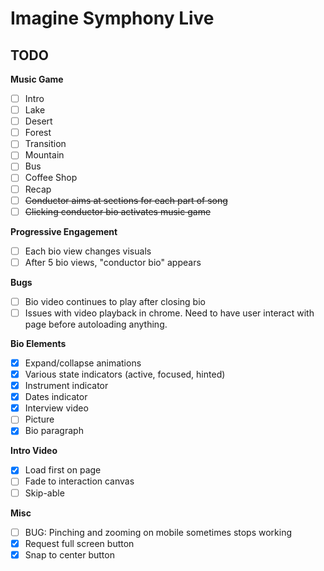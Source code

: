 # Imagine Symphony Live

## TODO

**Music Game**
 - [ ] Intro
 - [ ] Lake
 - [ ] Desert
 - [ ] Forest
 - [ ] Transition
 - [ ] Mountain
 - [ ] Bus
 - [ ] Coffee Shop
 - [ ] Recap
 - [ ] ~~Conductor aims at sections for each part of song~~
 - [ ] ~~Clicking conductor bio activates music game~~

**Progressive Engagement**
 - [ ] Each bio view changes visuals
 - [ ] After 5 bio views, "conductor bio" appears

**Bugs**
 - [ ] Bio video continues to play after closing bio
 - [ ] Issues with video playback in chrome. Need to have user interact with page before autoloading anything.

**Bio Elements**
 - [x] Expand/collapse animations
 - [x] Various state indicators (active, focused, hinted)
 - [x] Instrument indicator
 - [x] Dates indicator
 - [x] Interview video
 - [ ] Picture
 - [x] Bio paragraph

**Intro Video**
 - [x] Load first on page
 - [ ] Fade to interaction canvas
 - [ ] Skip-able

**Misc**
 - [ ] BUG: Pinching and zooming on mobile sometimes stops working
 - [X] Request full screen button
 - [X] Snap to center button